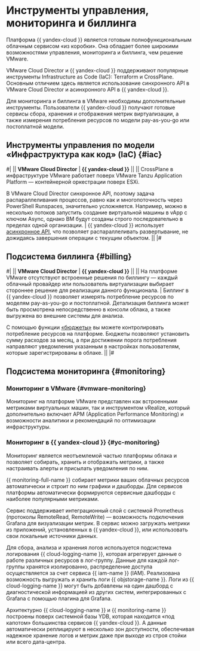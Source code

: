 # Инструменты управления, мониторинга и биллинга

Платформа {{ yandex-cloud }} является готовым полнофункциональным облачным сервисом «из коробки». Она обладает более широкими возможностями управления, мониторинга и биллинга, чем решение VMware.

VMware Cloud Director и {{ yandex-cloud }} поддерживают популярные инструменты Infrastructure as Code (IaC): Terraform и CrossPlane. Основным отличием здесь является использование синхронного API в VMware Cloud Director и асинхронного API в {{ yandex-cloud }}.

Для мониторинга и биллинга в VMware необходимы дополнительные инструменты. Пользователи {{ yandex-cloud }} получают готовые сервисы сбора, хранения и отображения метрик виртуализации, а также измерения потребления ресурсов по модели pay-as-you-go или постоплатной модели.

## Инструменты управления по модели «Инфраструктура как код» (IaC) {#iac}

#|
|| **VMware Cloud Director** | **{{ yandex-cloud }}** ||
|| CrossPlane в инфраструктуре VMware работает поверх VMware Tanzu Application Platform — контейнерной оркестрации поверх ESXi.

В VMware Cloud Director синхронное API, поэтому задача распараллеливания процессов, равно как и многопоточность через PowerShell Runspaces, значительно усложняется. Например, можно в несколько потоков запустить создание виртуальной машины в vApp с ключом Async, однако ВМ будут созданы строго последовательно в пределах одной организации. 
| {{ yandex-cloud }} использует [асинхронное API](../../../api-design-guide/concepts/async.md), что позволяет распараллеливать развертывание, не дожидаясь завершения операции с текущим объектом. ||
|#

## Подсистема биллинга {#billing}

#|
|| **VMware Cloud Director** | **{{ yandex-cloud }}** ||
|| На платформе VMware отсутствуют встроенные решения по биллингу — каждый облачный провайдер или пользователь виртуализации выбирает стороннее решение для реализации данного функционала. 
| Биллинг в {{ yandex-cloud }} позволяет измерять потребление ресурсов по моделям pay-as-you-go и постоплатной. Детализация биллинга может быть просмотрена непосредственно в консоли облака, а также выгружена во внешние системы для анализа.

С помощью функции [«бюджеты»](../../../billing/concepts/budget.md) вы можете контролировать потребление ресурсов на платформе. Бюджеты позволяют установить сумму расходов за месяц, а при достижении порога потребления направляют уведомления указанным в настройках пользователям, которые зарегистрированы в облаке. ||
|#

## Подсистема мониторинга {#monitoring}

### Мониторинг в VMware {#vmware-monitoring}

Мониторинг на платформе VMware представлен как встроенными метриками виртуальных машин, так и инструментом vRealize, который дополнительно включает APM (Application Performance Monitoring) и возможности аналитики и рекомендаций по оптимизации инфраструктуры.

### Мониторинг в {{ yandex-cloud }} {#yc-monitoring}

Мониторинг является неотъемлемой частью платформы облака и позволяет собирать, хранить и отображать метрики, а также настраивать алерты и присылать уведомления по ним.

{{ monitoring-full-name }} собирает метрики ваших облачных ресурсов автоматически и строит по ним графики и дашборды. Для сервисов платформы автоматически формируются сервисные дашборды с наиболее популярными метриками.

Сервис поддерживает интеграционный слой с системой Prometheus (протоколы RemoteRead, RemoteWrite) — возможность подключения Grafana для визуализации метрик. В сервис можно загружать метрики из приложений, установленных в {{ yandex-cloud }}, или использовать свои локальные источники данных.

Для сбора, анализа и хранения логов используется подсистема логирования {{ cloud-logging-name }}, которая агрегирует данные о работе различных ресурсов в лог-группу. Данные для каждой лог-группы хранятся изолированно, распределение доступа осуществляется за счет сервиса {{ iam-name }} (IAM). Реализована возможность выгружать и хранить логи {{ objstorage-name }}. Логи из {{ cloud-logging-name }} могут быть добавлены на один дашборд c диагностической информацией из других систем, интегрированных с Grafana с помощью плагина для Grafana.

Архитектурно {{ cloud-logging-name }} и {{ monitoring-name }} построены поверх системной базы YDB, которая находится «под капотом» большинства сервисов {{ yandex-cloud }}. А данные автоматически реплицируют в несколько зон доступности, обеспечивая надежное хранение логов и метрик даже при выходе из строя стойки или всего дата-центра.